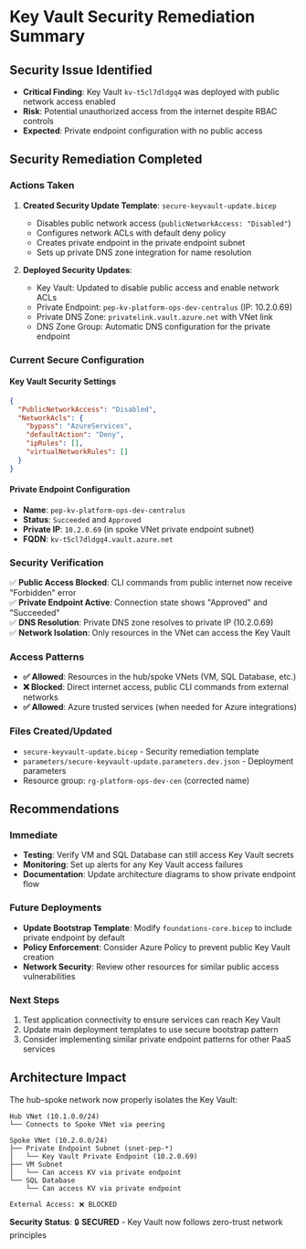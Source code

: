# Key Vault Security Remediation Summary

## Security Issue Identified
- **Critical Finding**: Key Vault `kv-t5cl7dldgq4` was deployed with public network access enabled
- **Risk**: Potential unauthorized access from the internet despite RBAC controls
- **Expected**: Private endpoint configuration with no public access

## Security Remediation Completed

### Actions Taken
1. **Created Security Update Template**: `secure-keyvault-update.bicep`
   - Disables public network access (`publicNetworkAccess: "Disabled"`)
   - Configures network ACLs with default deny policy
   - Creates private endpoint in the private endpoint subnet
   - Sets up private DNS zone integration for name resolution

2. **Deployed Security Updates**:
   - Key Vault: Updated to disable public access and enable network ACLs
   - Private Endpoint: `pep-kv-platform-ops-dev-centralus` (IP: 10.2.0.69)
   - Private DNS Zone: `privatelink.vault.azure.net` with VNet link
   - DNS Zone Group: Automatic DNS configuration for the private endpoint

### Current Secure Configuration

#### Key Vault Security Settings
```json
{
  "PublicNetworkAccess": "Disabled",
  "NetworkAcls": {
    "bypass": "AzureServices",
    "defaultAction": "Deny",
    "ipRules": [],
    "virtualNetworkRules": []
  }
}
```

#### Private Endpoint Configuration
- **Name**: `pep-kv-platform-ops-dev-centralus`
- **Status**: `Succeeded` and `Approved`
- **Private IP**: `10.2.0.69` (in spoke VNet private endpoint subnet)
- **FQDN**: `kv-t5cl7dldgq4.vault.azure.net`

### Security Verification
✅ **Public Access Blocked**: CLI commands from public internet now receive "Forbidden" error  
✅ **Private Endpoint Active**: Connection state shows "Approved" and "Succeeded"  
✅ **DNS Resolution**: Private DNS zone resolves to private IP (10.2.0.69)  
✅ **Network Isolation**: Only resources in the VNet can access the Key Vault  

### Access Patterns
- **✅ Allowed**: Resources in the hub/spoke VNets (VM, SQL Database, etc.)
- **❌ Blocked**: Direct internet access, public CLI commands from external networks
- **✅ Allowed**: Azure trusted services (when needed for Azure integrations)

### Files Created/Updated
- `secure-keyvault-update.bicep` - Security remediation template
- `parameters/secure-keyvault-update.parameters.dev.json` - Deployment parameters
- Resource group: `rg-platform-ops-dev-cen` (corrected name)

## Recommendations

### Immediate
- **Testing**: Verify VM and SQL Database can still access Key Vault secrets
- **Monitoring**: Set up alerts for any Key Vault access failures
- **Documentation**: Update architecture diagrams to show private endpoint flow

### Future Deployments
- **Update Bootstrap Template**: Modify `foundations-core.bicep` to include private endpoint by default
- **Policy Enforcement**: Consider Azure Policy to prevent public Key Vault creation
- **Network Security**: Review other resources for similar public access vulnerabilities

### Next Steps
1. Test application connectivity to ensure services can reach Key Vault
2. Update main deployment templates to use secure bootstrap pattern
3. Consider implementing similar private endpoint patterns for other PaaS services

## Architecture Impact
The hub-spoke network now properly isolates the Key Vault:
```
Hub VNet (10.1.0.0/24)
└── Connects to Spoke VNet via peering

Spoke VNet (10.2.0.0/24)
├── Private Endpoint Subnet (snet-pep-*)
│   └── Key Vault Private Endpoint (10.2.0.69)
├── VM Subnet
│   └── Can access KV via private endpoint
└── SQL Database
    └── Can access KV via private endpoint

External Access: ❌ BLOCKED
```

**Security Status**: 🔒 **SECURED** - Key Vault now follows zero-trust network principles
